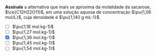 **Assinale** a alternativa que mais se aproxima da molalidade da sacarose, $\ce{C12H22O11}$, em uma solução aquosa de concentração $\pu{1,06 mol/L}$, cuja densidade é $\pu{1,140 g·mL-1}$. 

- [ ] $\pu{1,18 mol.kg-1}$
- [ ] $\pu{1,27 mol.kg-1}$
- [x] $\pu{1,36 mol.kg-1}$
- [ ] $\pu{1,45 mol.kg-1}$
- [ ] $\pu{1,54 mol.kg-1}$
